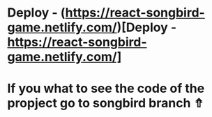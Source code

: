 # Deploy - (https://react-songbird-game.netlify.com/)[Deploy - https://react-songbird-game.netlify.com/]

# If you what to see the code of the propject go to songbird branch ⇮
